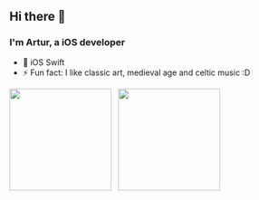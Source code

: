 ## Hi there 👋
### I'm Artur, a iOS developer 


- 🔭 iOS Swift
- ⚡ Fun fact: I like classic art, medieval age and celtic music :D

<div>
<img height="180em" src="https://github-readme-stats.vercel.app/api?username=arturvas&custom_title=Artur%20Vasconcelos%20GitHub%20Stats&show_icons=true&hide=stars&theme=transparent&bg_color=2ea0431a&ring_color=39d353&border_color=2ea04366&text_color=2f81f7&icon_color=39d353&title_color=2f81f7" />
&nbsp;
<img height="180em" src="https://github-readme-stats.vercel.app/api/top-langs/?username=arturvas&show_icons=true&theme=transparent&layout=compact&bg_color=2ea0431a&border_color=2ea04366&text_color=2f81f7&icon_color=238636&title_color=2f81f7" />  
</div>
